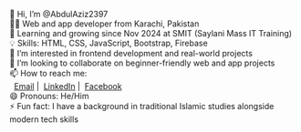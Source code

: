👋 Hi, I’m @AbdulAziz2397  
👨‍💻 Web and app developer from Karachi, Pakistan  
🌱 Learning and growing since Nov 2024 at SMIT (Saylani Mass IT Training)  
💡 Skills: HTML, CSS, JavaScript, Bootstrap, Firebase  
👀 I’m interested in frontend development and real-world projects  
💞️ I’m looking to collaborate on beginner-friendly web and app projects  
📫 How to reach me:  
&nbsp;&nbsp;[Email](https://abdulaziztahir2397@gmail.com) |&nbsp;&nbsp;[LinkedIn](https://www.linkedin.com/in/abdulaziztahir) |&nbsp;&nbsp;[Facebook](https://www.facebook.com/abdulaziz.tahir.68216/)  
😄 Pronouns: He/Him  
⚡ Fun fact: I have a background in traditional Islamic studies alongside modern tech skills


<!---
AbdulAziz2397/AbdulAziz2397 is a ✨ special ✨ repository because its `README.md` (this file) appears on your GitHub profile.
You can click the Preview link to take a look at your changes.
--->
